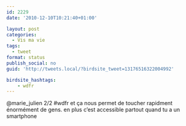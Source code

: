 ```yaml
---
id: 2229
date: '2010-12-10T10:21:40+01:00'

layout: post
categories:
  - Vis ma vie
tags:
  - tweet
format: status
publish_social: no
guid: 'http://tweets.local/?birdsite_tweet=13176516322004992'

birdsite_hashtags:
    - wdfr
---
```


@marie\_julien 2/2 #wdfr et ça nous permet de toucher rapidment énormément de gens. en plus c’est accessible partout quand tu a un smartphone